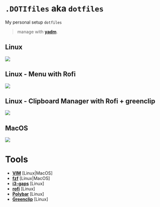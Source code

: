 # `.DOTIfiles` aka `dotfiles`
My personal setup `dotfiles`
> manage with **[yadm](https://yadm.io/)**.

<p align="center">
    <h2> Linux </h2>
    <a href="#">
        <img src="https://github.com/ri7nz/.dotifiles/blob/master/docs/sample-linux.png"/>
    </a>
</p>

<p align="center">
    <h2> Linux - Menu with Rofi</h2>
    <a href="#">
        <img src="https://github.com/ri7nz/.dotifiles/blob/master/docs/sample-linux-menu.png"/>
    </a>
</p>

<p align="center">
    <h2> Linux - Clipboard Manager with Rofi + greenclip</h2>
    <a href="#">
        <img src="https://github.com/ri7nz/.dotifiles/blob/master/docs/sample-linux-clipboard.png"/>
    </a>
</p>

<p align="center">
    <h2> MacOS </h2>
    <a href="#">
        <img src="https://github.com/ri7nz/.dotifiles/blob/master/docs/sample-mac.png"/>
    </a>
</p>

# Tools

* **[VIM](https://github.com/vim/vim)** [Linux|MacOS]
* **[fzf](https://github.com/junegunn/fzf)** [Linux|MacOS]
* **[i3-gaps](https://github.com/Airblader/i3)** [Linux]
* **[rofi](https://github.com/davatorium/rofi)** [Linux]
* **[Polybar](https://github.com/polybar/polybar)** [Linux]
* **[Greenclip](https://github.com/erebe/greenclip)** [Linux]
